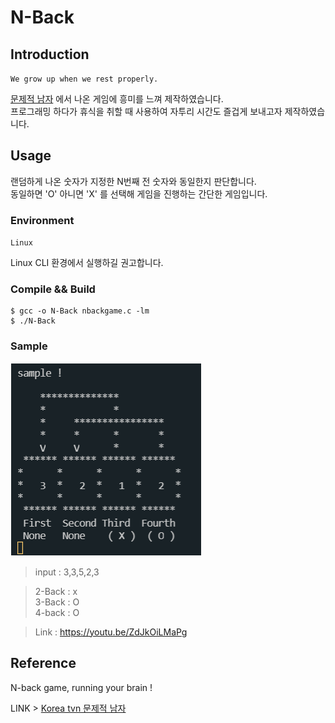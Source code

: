# N-Back

## Introduction  

`We grow up when we rest properly.`  
  
[문제적 남자](https://www.youtube.com/watch?v=Ro5AI6nhzlQ)  에서 나온 <N-back> 게임에 흥미를 느껴 제작하였습니다.  
프로그래밍 하다가 휴식을 취할 때 사용하여 자투리 시간도 즐겁게 보내고자 제작하였습니다.

## Usage

랜덤하게 나온 숫자가 지정한 N번째 전 숫자와 동일한지 판단합니다.  
동일하면 'O' 아니면 'X' 를 선택해 게임을 진행하는 간단한 게임입니다.  

### Environment

`Linux`  

Linux CLI 환경에서 실행하길 권고합니다.

### Compile && Build

```
$ gcc -o N-Back nbackgame.c -lm
$ ./N-Back 
```

### Sample

<img src="img/nback.png">

>input : 3,3,5,2,3  

>2-Back : x  
>3-Back : O  
>4-back : O  

> Link :  https://youtu.be/ZdJkOiLMaPg

## Reference    

N-back game, running your brain !  

LINK > [Korea tvn 문제적 남자](https://www.youtube.com/watch?v=Ro5AI6nhzlQ)  
